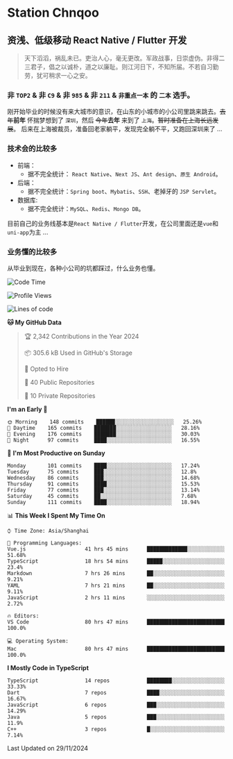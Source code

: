 # Station Chnqoo

## 资浅、低级移动 React Native / Flutter 开发

> 天下滔滔，祸乱未已。吏治人心，毫无更改。军政战事，日崇虚伪。非得二三君子，倡之以诚朴，道之以廉耻。则江河日下，不知所届。不若自习勤劳，犹可稍求一心之安。

### 非 `TOP2` & 非 `C9` & 非 `985` & 非 `211` & `非重点一本` 的 `二本` 选手。

刚开始毕业的时候没有来大城市的意识，在山东的小城市的小公司里跳来跳去。~~去年~~**前年** 怀揣梦想到了 `深圳`，然后 ~~今年~~**去年** 来到了 `上海`。~~暂时准备在上海长远发展~~。
后来在上海被裁员，准备回老家躺平，发现完全躺不平，又跑回深圳来了 ...

### 技术会的比较多

- 前端：
  - 据不完全统计： `React Native`、`Next JS`、`Ant design`、`原生 Android`。
- 后端：
  - 据不完全统计：`Spring boot`、`Mybatis`、`SSH`、老掉牙的 `JSP Servlet`。
- 数据库:
  - 据不完全统计：`MySQL`、`Redis`、`Mongo DB`。

目前自己的业务线基本是`React Native / Flutter`开发，在公司里面还是`vue`和`uni-app`为主 ...

### 业务懂的比较多

从毕业到现在，各种小公司的坑都踩过，什么业务也懂。

<!--START_SECTION:waka-->
![Code Time](http://img.shields.io/badge/Code%20Time-6%2C745%20hrs%2026%20mins-blue)

![Profile Views](http://img.shields.io/badge/Profile%20Views-2-blue)

![Lines of code](https://img.shields.io/badge/From%20Hello%20World%20I%27ve%20Written-471%20Thousand%20lines%20of%20code-blue)

**🐱 My GitHub Data** 

> 🏆 2,342 Contributions in the Year 2024
 > 
> 📦 305.6 kB Used in GitHub's Storage 
 > 
> 💼 Opted to Hire
 > 
> 📜 40 Public Repositories 
 > 
> 🔑 10 Private Repositories  
 > 
**I'm an Early 🐤** 

```text
🌞 Morning    148 commits    ██████░░░░░░░░░░░░░░░░░░░   25.26% 
🌆 Daytime    165 commits    ███████░░░░░░░░░░░░░░░░░░   28.16% 
🌃 Evening    176 commits    ███████░░░░░░░░░░░░░░░░░░   30.03% 
🌙 Night      97 commits     ████░░░░░░░░░░░░░░░░░░░░░   16.55%

```
📅 **I'm Most Productive on Sunday** 

```text
Monday       101 commits    ████░░░░░░░░░░░░░░░░░░░░░   17.24% 
Tuesday      75 commits     ███░░░░░░░░░░░░░░░░░░░░░░   12.8% 
Wednesday    86 commits     ███░░░░░░░░░░░░░░░░░░░░░░   14.68% 
Thursday     91 commits     ████░░░░░░░░░░░░░░░░░░░░░   15.53% 
Friday       77 commits     ███░░░░░░░░░░░░░░░░░░░░░░   13.14% 
Saturday     45 commits     ██░░░░░░░░░░░░░░░░░░░░░░░   7.68% 
Sunday       111 commits    ████░░░░░░░░░░░░░░░░░░░░░   18.94%

```


📊 **This Week I Spent My Time On** 

```text
⌚︎ Time Zone: Asia/Shanghai

💬 Programming Languages: 
Vue.js                   41 hrs 45 mins      █████████████░░░░░░░░░░░░   51.68% 
TypeScript               18 hrs 54 mins      █████░░░░░░░░░░░░░░░░░░░░   23.4% 
Markdown                 7 hrs 26 mins       ██░░░░░░░░░░░░░░░░░░░░░░░   9.21% 
YAML                     7 hrs 21 mins       ██░░░░░░░░░░░░░░░░░░░░░░░   9.11% 
JavaScript               2 hrs 11 mins       ░░░░░░░░░░░░░░░░░░░░░░░░░   2.72%

🔥 Editors: 
VS Code                  80 hrs 47 mins      █████████████████████████   100.0%

💻 Operating System: 
Mac                      80 hrs 47 mins      █████████████████████████   100.0%

```

**I Mostly Code in TypeScript** 

```text
TypeScript               14 repos            ████████░░░░░░░░░░░░░░░░░   33.33% 
Dart                     7 repos             ████░░░░░░░░░░░░░░░░░░░░░   16.67% 
JavaScript               6 repos             ███░░░░░░░░░░░░░░░░░░░░░░   14.29% 
Java                     5 repos             ███░░░░░░░░░░░░░░░░░░░░░░   11.9% 
C++                      3 repos             █░░░░░░░░░░░░░░░░░░░░░░░░   7.14%

```



 Last Updated on 29/11/2024
<!--END_SECTION:waka-->

<!---
ChenqiaoStation/ChenqiaoStation is a ✨ special ✨ repository because its `README.md` (this file) appears on your GitHub profile.
You can click the Preview link to take a look at your changes.
--->
